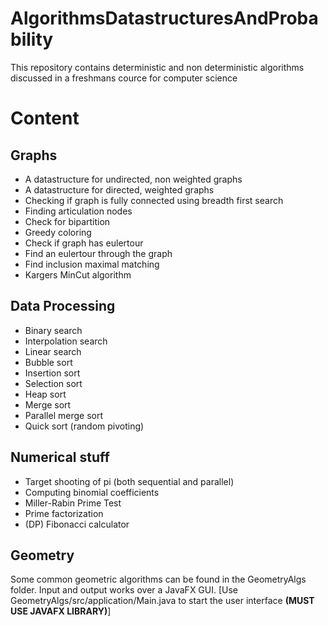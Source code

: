 # AlgorithmsDatastructuresAndProbability
This repository contains deterministic and non deterministic algorithms discussed in a freshmans cource for computer science

# Content
## Graphs
- A datastructure for undirected, non weighted graphs
- A datastructure for directed, weighted graphs
- Checking if graph is fully connected using breadth first search
- Finding articulation nodes
- Check for bipartition
- Greedy coloring
- Check if graph has eulertour
- Find an eulertour through the graph
- Find inclusion maximal matching
- Kargers MinCut algorithm

## Data Processing
- Binary search
- Interpolation search
- Linear search
- Bubble sort
- Insertion sort
- Selection sort
- Heap sort
- Merge sort
- Parallel merge sort
- Quick sort (random pivoting)

## Numerical stuff
- Target shooting of pi (both sequential and parallel)
- Computing binomial coefficients
- Miller-Rabin Prime Test
- Prime factorization
- (DP) Fibonacci calculator

## Geometry
Some common geometric algorithms can be found in the GeometryAlgs folder. Input and output works over a JavaFX GUI.
[Use GeometryAlgs/src/application/Main.java to start the user interface **(MUST USE JAVAFX LIBRARY)**]
